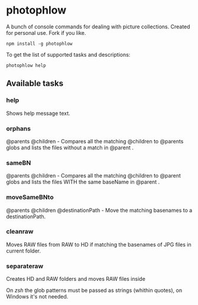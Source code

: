 # photophlow
A bunch of console commands for dealing with picture collections. Created for personal use. Fork if you like.

    npm install -g photophlow

To get the list of supported tasks and descriptions:

    photophlow help

## Available tasks

### help
Shows help message text.

### orphans
@parents @children - Compares all the matching @children to @parents globs and lists the files without a match in @parent .

### sameBN
@parents @children - Compares all the matching @children to @parent globs and lists the files WITH the same baseName in @parent .

### moveSameBNto
@parents @children @destinationPath - Move the matching basenames to a destinationPath.

### cleanraw
Moves RAW files from RAW to HD if matching the basenames of JPG files in current folder.

### separateraw
Creates HD and RAW folders and moves RAW files inside


On *zsh* the glob patterns must be passed as strings (whithin quotes), on Windows it's not needed.


<!--
https://github.com/dwyl/learn-travis
https://github.com/dwyl/learn-tdd
https://www.codementor.io/nodejs/tutorial/unit-testing-nodejs-tdd-mocha-sinon
https://www.sitepoint.com/javascript-command-line-interface-cli-node-js/
http://javascriptplayground.com/blog/2015/03/node-command-line-tool/
https://bretkikehara.wordpress.com/2013/05/02/nodejs-creating-your-first-global-module/
https://developer.atlassian.com/blog/2015/11/scripting-with-node/ (bash)
-->
